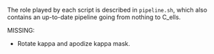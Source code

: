 The role played by each script is described in `pipeline.sh`, which also contains an up-to-date pipeline going from nothing to C_ells.

MISSING:
- Rotate kappa and apodize kappa mask.
